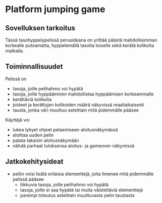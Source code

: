 # Platform jumping game
## Sovelluksen tarkoitus
Tässä tasohyppelypelissä perusideana on yrittää päästä mahdollisimman korkealle putoamatta, hyppelemällä tasolta toiselle sekä kerätä kolikoita matkalla.

## Toiminnallisuudet

Pelissä on
* tasoja, joille pelihahmo voi hypätä
* tasoja, joille hyppääminen mahdollistaa hyppäämisen korkeammalle
* kerättäviä kolikoita
* pisteet ja kerättyjen kolikoiden määrä näkyvissä reaaliaikaisesti
* tausta, jonka väri muuttuu asteittain mitä pidemmälle pääsee

Käyttäjä voi
* lukea lyhyet ohjeet pelaamiseen aloitusnäkymässä
* aloittaa uuden pelin
* palata takaisin aloitusnäkymään
* nähdä parhaat tuloksensa aloitus- ja gameover-näkymissä

## Jatkokehitysideat

* peliin voisi lisätä erilaisia elementtejä, joita ilmenee mitä pidemmälle pelissä pääsee
	* liikkuvia tasoja, joille pelihahmo  voi hypätä
	* tasoja, joille ei saa hypätä tai muita väisteltäviä elementtejä
	* parempi toteutus asteittain muuttuvasta pelin taustasta


